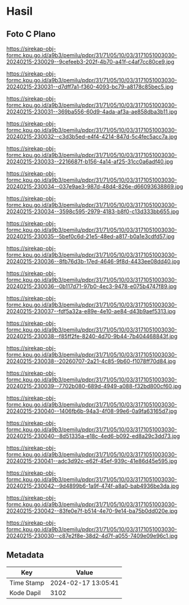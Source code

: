 # Hasil

## Foto C Plano

https://sirekap-obj-formc.kpu.go.id/a9b3/pemilu/pdpr/31/71/05/10/03/3171051003030-20240215-230029--9cefeeb3-202f-4b70-a41f-c4af7cc80ce9.jpg

https://sirekap-obj-formc.kpu.go.id/a9b3/pemilu/pdpr/31/71/05/10/03/3171051003030-20240215-230031--d7dff7a1-f360-4093-bc79-a8178c85bec5.jpg

https://sirekap-obj-formc.kpu.go.id/a9b3/pemilu/pdpr/31/71/05/10/03/3171051003030-20240215-230031--369ba556-60d9-4ada-af3a-ae858dba3b11.jpg

https://sirekap-obj-formc.kpu.go.id/a9b3/pemilu/pdpr/31/71/05/10/03/3171051003030-20240215-230032--c3d3b5ed-e4f4-4214-847d-5c4fec5acc7a.jpg

https://sirekap-obj-formc.kpu.go.id/a9b3/pemilu/pdpr/31/71/05/10/03/3171051003030-20240215-230033--2216687f-b156-4a14-af25-31cc0a6adf40.jpg

https://sirekap-obj-formc.kpu.go.id/a9b3/pemilu/pdpr/31/71/05/10/03/3171051003030-20240215-230034--037e9ae3-987d-48d4-826e-d66093638869.jpg

https://sirekap-obj-formc.kpu.go.id/a9b3/pemilu/pdpr/31/71/05/10/03/3171051003030-20240215-230034--3598c595-2979-4183-b8f0-c13d333bb655.jpg

https://sirekap-obj-formc.kpu.go.id/a9b3/pemilu/pdpr/31/71/05/10/03/3171051003030-20240215-230035--5bef0c6d-21e5-48ed-a817-b0a1e3cdfd57.jpg

https://sirekap-obj-formc.kpu.go.id/a9b3/pemilu/pdpr/31/71/05/10/03/3171051003030-20240215-230036--8fb76d3b-17ed-4646-9f8d-4433ee08dd40.jpg

https://sirekap-obj-formc.kpu.go.id/a9b3/pemilu/pdpr/31/71/05/10/03/3171051003030-20240215-230036--0b117d71-97b0-4ec3-9478-e075b4747f89.jpg

https://sirekap-obj-formc.kpu.go.id/a9b3/pemilu/pdpr/31/71/05/10/03/3171051003030-20240215-230037--fdf5a32a-e89e-4e10-ae84-d43b9aef5313.jpg

https://sirekap-obj-formc.kpu.go.id/a9b3/pemilu/pdpr/31/71/05/10/03/3171051003030-20240215-230038--f85ff2fe-8240-4d70-9b44-7b404468843f.jpg

https://sirekap-obj-formc.kpu.go.id/a9b3/pemilu/pdpr/31/71/05/10/03/3171051003030-20240215-230038--20260707-2a21-4c85-9b60-f1078ff70d84.jpg

https://sirekap-obj-formc.kpu.go.id/a9b3/pemilu/pdpr/31/71/05/10/03/3171051003030-20240215-230039--7702b080-689d-4949-a088-f32bd800cf60.jpg

https://sirekap-obj-formc.kpu.go.id/a9b3/pemilu/pdpr/31/71/05/10/03/3171051003030-20240215-230040--1406fb6b-94a3-4f08-99e6-0a9fa63165d7.jpg

https://sirekap-obj-formc.kpu.go.id/a9b3/pemilu/pdpr/31/71/05/10/03/3171051003030-20240215-230040--8d51335a-e18c-4ed6-b092-ed8a29c3dd73.jpg

https://sirekap-obj-formc.kpu.go.id/a9b3/pemilu/pdpr/31/71/05/10/03/3171051003030-20240215-230041--adc3d92c-e62f-45ef-939c-41e86d45e595.jpg

https://sirekap-obj-formc.kpu.go.id/a9b3/pemilu/pdpr/31/71/05/10/03/3171051003030-20240215-230042--9d4899b6-1a9f-474f-a8a0-bab4936be3da.jpg

https://sirekap-obj-formc.kpu.go.id/a9b3/pemilu/pdpr/31/71/05/10/03/3171051003030-20240215-230042--83fe0e7f-b514-4e70-9e14-ba75b0dd020e.jpg

https://sirekap-obj-formc.kpu.go.id/a9b3/pemilu/pdpr/31/71/05/10/03/3171051003030-20240215-230030--c87e2f8e-38d2-4d7f-a055-7409e09e96c1.jpg


## Metadata

| Key        | Value               |
| ---------- | ------------------- |
| Time Stamp | 2024-02-17 13:05:41 |
| Kode Dapil | 3102                |



